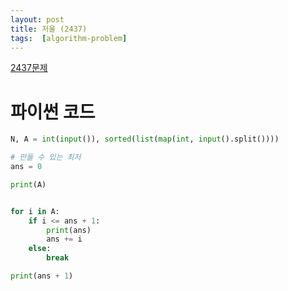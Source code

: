 ```yaml
---
layout: post
title: 저울 (2437)
tags:  [algorithm-problem]
---
```


[2437문제](https://www.acmicpc.net/problem/2437)

# 파이썬 코드
~~~python
N, A = int(input()), sorted(list(map(int, input().split())))

# 만들 수 있는 최저
ans = 0

print(A)


for i in A:
    if i <= ans + 1:
        print(ans)
        ans += i
    else:
        break

print(ans + 1)
~~~
